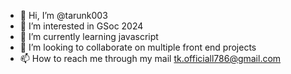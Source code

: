 - 👋 Hi, I’m @tarunk003
- 👀 I’m interested in GSoc 2024 
- 🌱 I’m currently learning javascript 
- 💞️ I’m looking to collaborate on multiple front end projects 
- 📫 How to reach me through my mail tk.officiall786@gmail.com

<!---
tarunk003/tarunk003 is a ✨ special ✨ repository because its `README.md` (this file) appears on your GitHub profile.
You can click the Preview link to take a look at your changes.
--->
